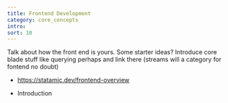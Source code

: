 ```yaml
---
title: Frontend Development
category: core_concepts
intro: 
sort: 10
---
```


Talk about how the front end is yours. Some starter ideas? Introduce core blade stuff like querying perhaps and link there (streams will a category for fontend no doubt)

- https://statamic.dev/frontend-overview

- Introduction
